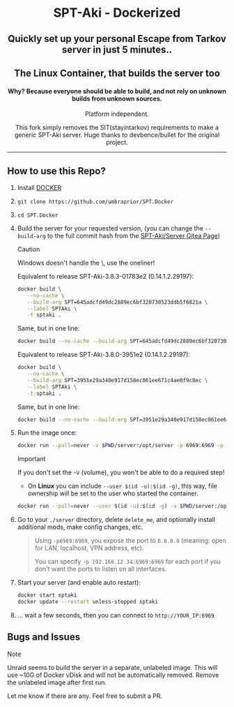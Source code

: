 <div align=center style="text-align: center;">
<h1>SPT-Aki - Dockerized</h1>
<h2>Quickly set up your personal Escape from Tarkov server in just 5 minutes..</h2>
<h2>The Linux Container, that builds the server too</h2>
<h4>Why? Because everyone should be able to build, and not rely on unknown builds from unknown sources.</h3>

Platform independent.

This fork simply removes the SIT(stayintarkov) requirements to make a generic SPT-Aki server. Huge thanks to devbence/bullet for the original project.
</div>

---

## How to use this Repo?

1. Install [DOCKER](https://docs.docker.com/engine/install/)
2. `git clone https://github.com/umbraprior/SPT.Docker`
3. `cd SPT.Docker`
4. Build the server for your requested version, (you can change the `--build-arg` to the full commit hash from the [SPT-Aki/Server Gitea Page](https://dev.sp-tarkov.com/SPT-AKI/Server))

   > [!CAUTION]
   > Windows doesn't handle the \\, use the oneliner!

   Equivalent to release SPT-Aki-3.8.3-01783e2 (0.14.1.2.29197):
   ```bash
   docker build \
      --no-cache \
      --build-arg SPT=645adcfd49dc2889ec6bf320730523ddb5f6821a \
      --label SPTAki \
      -t sptaki .
   ```
   Same, but in one line:
   ```bash
   docker build --no-cache --build-arg SPT=645adcfd49dc2889ec6bf320730523ddb5f6821a --label SPTAki -t sptaki .
   ```

 
   Equivalent to release SPT-Aki-3.8.0-3951e2 (0.14.1.2.29197):
   ```bash
   docker build \
      --no-cache \
      --build-arg SPT=3951e29a340e917d158ec061ee671c4ae0f9c8ec \
      --label SPTAki \
      -t sptaki .
   ```
   Same, but in one line:
   ```bash
   docker build --no-cache --build-arg SPT=3951e29a340e917d158ec061ee671c4ae0f9c8ec --label SPTAki -t sptaki .
   ```


7. Run the image once:
   ```bash
   docker run --pull=never -v $PWD/server:/opt/server -p 6969:6969 -p 6970:6970 -p 6971:6971 -p 6972:6972 -it --name sptaki sptaki
   ```
   > [!IMPORTANT]
   > If you don't set the -v (volume), you won't be able to do a required step!

   - On **Linux** you can include `--user $(id -u):$(id -g)`, this way, file ownership will be set to the user who started the container.
   ```bash
   docker run --pull=never --user $(id -u):$(id -g) -v $PWD/server:/opt/server -p 6969:6969 -p 6970:6970 -it --name sptaki sptaki
   ```

8. Go to your `./server` directory, delete `delete_me`, and optionally install additional mods, make config changes, etc.
    > Using `-p6969:6969`, you expose the port to `0.0.0.0` (meaning: open for LAN, localhost, VPN address, etc).
    > 
    > You can specify `-p 192.168.12.34:6969:6969` for each port if you don't want the ports to listen on all interfaces. 
   
9. Start your server (and enable auto restart):
    ```bash
   docker start sptaki
   docker update --restart unless-stopped sptaki
   ```
8. ... wait a few seconds, then you can connect to `http://YOUR_IP:6969`

## Bugs and Issues
> [!NOTE]
> Unraid seems to build the server in a separate, unlabeled image. This will use ~10G of Docker vDisk and will not be automatically removed. Remove the unlabeled image after first run.

Let me know if there are any. Feel free to submit a PR.
